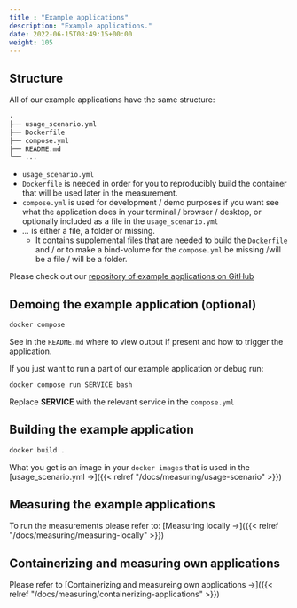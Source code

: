 ```yaml
---
title : "Example applications"
description: "Example applications."
date: 2022-06-15T08:49:15+00:00
weight: 105
---
```


## Structure

All of our example applications have the same structure:

```txt
.
├── usage_scenario.yml
├── Dockerfile
├── compose.yml
├── README.md
└── ...
```

- `usage_scenario.yml`
- `Dockerfile` is needed in order for you to reproducibly build the container that will be used later in the measurement.
- `compose.yml` is used for development / demo purposes if you want see what the application does in your terminal / browser / desktop, or optionally included as a file in the `usage_scenario.yml`
- *...* is either a file, a folder or missing.
  + It contains supplemental files that are needed to build the `Dockerfile` and / or to make a bind-volume for the `compose.yml` be missing /will be a file / will be a folder.

Please check out our [repository of example applications on GitHub](https://github.com/green-coding-solutions/example-applications)

## Demoing the example application (optional)

```bash
docker compose
```

See in the `README.md` where to view output if present and how to trigger the application.

If you just want to run a part of our example application or debug run:

```bash
docker compose run SERVICE bash
```

Replace **SERVICE** with the relevant service in the `compose.yml`

## Building the example application

```bash
docker build .
```

What you get is an image in your `docker images` that is used in the [usage_scenario.yml →]({{< relref "/docs/measuring/usage-scenario" >}})

## Measuring the example applications

To run the measurements please refer to: [Measuring locally →]({{< relref "/docs/measuring/measuring-locally" >}})

## Containerizing and measuring own applications

Please refer to [Containerizing and measureing own applications →]({{< relref "/docs/measuring/containerizing-applications" >}})
